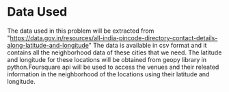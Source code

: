 # Data Used
The data used in this problem will be extracted from 
"https://data.gov.in/resources/all-india-pincode-directory-contact-details-along-latitude-and-longitude"
The data is available in csv format and it contains all the neighborhood data of these cities that we need. 
The latitude and longitude for these locations will be obtained from geopy library in python.Foursquare api 
will be used to access the venues and their releated information in the neighborhood of the locations using 
their latitude and longitude.
